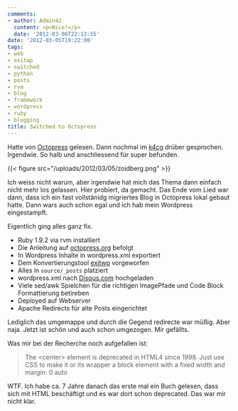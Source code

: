 ```yaml
---
comments:
- author: Admin42
  content: <p>Nice!</p>
  date: '2012-03-06T22:13:55'
date: '2012-03-05T19:22:00'
tags:
- web
- exitwp
- switched
- python
- posts
- rvm
- blog
- framework
- wordpress
- ruby
- blogging
title: Switched to Octopress
---
```


Hatte von [Octopress](http://octopress.org) gelesen. Dann nochmal im
[k4cg](http://k4cg.org) drüber gesprochen. Irgendwie. So halb und
anschliessend für super befunden.

{{< figure src="/uploads/2012/03/05/zoidberg.png" >}}

Ich weiss nicht warum, aber irgendwie hat mich das Thema dann einfach nicht mehr
los gelassen. Hier probiert, da gemacht. Das Ende vom Lied war dann, dass ich
ein fast vollstänidg migriertes Blog in Octopress lokal gebaut hatte. Dann wars
auch schon egal und ich hab mein Wordpress eingestampft.

Eigentlich ging alles ganz fix.

* Ruby 1.9.2 via rvm installiert
* Die Anleitung auf [octopress.org](http://octopress.org/docs/setup/)
  befolgt
* In Wordpress Inhalte in wordpress.xml exportiert
* Dem Konvertierungstool [exitwp](https://github.com/thomasf/exitwp)
  vorgeworfen
* Alles in `source/_posts` platziert
* wordpress.xml nach [Disqus.com](http://disqus.com) hochgeladen
* Viele sed/awk Spielchen für die richtigen ImagePfade und Code Block
  Formattierung betireben
* Deployed auf Webserver
* Apache Redirects für alte Posts eingerichtet

Lediglich das umgemappe und durch die Gegend redirecte war müßig. Aber naja.
Jetzt ist schön und auch schon umgezogen. Mir gefällts.

Was mir bei der Recherche noch aufgefallen ist:

> The &lt;center&gt; element is deprecated in HTML4 since 1998. Just use CSS to make it
> or its wrapper a block element with a fixed width and margin: 0 auto

WTF. Ich habe ca. 7 Jahre danach das erste mal ein Buch gelesen, dass sich mit
HTML beschäftigt und es war dort schon deprecated. Das war mir nicht klar.